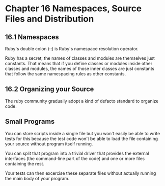 # Chapter 16 Namespaces, Source Files and Distribution

## 16.1 Namespaces

Ruby's double colon (::) is Ruby's namespace resolution operator.

Ruby has a secret; the names of classes and modules are themselves just constants.
That means that if you define classes or modules inside other classes and modules, the
names of those inner classes are just constants that follow the same namespacing rules
as other constants.

## 16.2 Organizing your Source

The ruby community gradually adopt a kind of defacto standard to organize code.

## Small Programs

You can store scripts inside a single file but you won't easily be able to write tests
for this because the test code won't be able to load the file containing your source
without program itself running.

You can split that program into a trivial driver that provides the external interfaces
(the command-line part of the code) and one or more files containing the rest.

Your tests can then excercise these separate files without actually running the main body
of your program.
